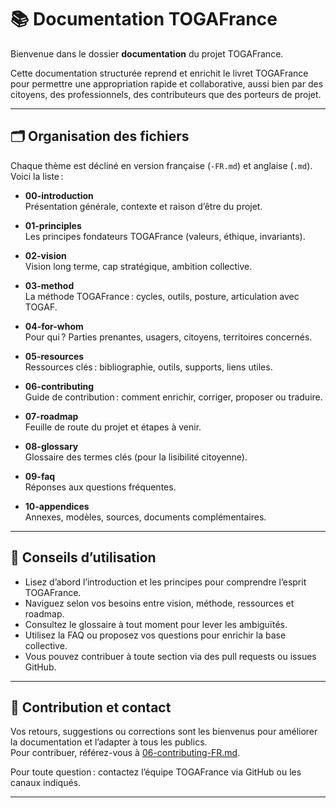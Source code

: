 # 📚 Documentation TOGAFrance

Bienvenue dans le dossier **documentation** du projet TOGAFrance.

Cette documentation structurée reprend et enrichit le livret TOGAFrance pour permettre une appropriation rapide et collaborative, aussi bien par des citoyens, des professionnels, des contributeurs que des porteurs de projet.

---

## 🗂️ Organisation des fichiers

Chaque thème est décliné en version française (`-FR.md`) et anglaise (`.md`).  
Voici la liste :

- **00-introduction**  
  Présentation générale, contexte et raison d’être du projet.

- **01-principles**  
  Les principes fondateurs TOGAFrance (valeurs, éthique, invariants).

- **02-vision**  
  Vision long terme, cap stratégique, ambition collective.

- **03-method**  
  La méthode TOGAFrance : cycles, outils, posture, articulation avec TOGAF.

- **04-for-whom**  
  Pour qui ? Parties prenantes, usagers, citoyens, territoires concernés.

- **05-resources**  
  Ressources clés : bibliographie, outils, supports, liens utiles.

- **06-contributing**  
  Guide de contribution : comment enrichir, corriger, proposer ou traduire.

- **07-roadmap**  
  Feuille de route du projet et étapes à venir.

- **08-glossary**  
  Glossaire des termes clés (pour la lisibilité citoyenne).

- **09-faq**  
  Réponses aux questions fréquentes.

- **10-appendices**  
  Annexes, modèles, sources, documents complémentaires.

---

## 📝 Conseils d’utilisation

- Lisez d’abord l’introduction et les principes pour comprendre l’esprit TOGAFrance.
- Naviguez selon vos besoins entre vision, méthode, ressources et roadmap.
- Consultez le glossaire à tout moment pour lever les ambiguïtés.
- Utilisez la FAQ ou proposez vos questions pour enrichir la base collective.
- Vous pouvez contribuer à toute section via des pull requests ou issues GitHub.

---

## 🤝 Contribution et contact

Vos retours, suggestions ou corrections sont les bienvenus pour améliorer la documentation et l’adapter à tous les publics.  
Pour contribuer, référez-vous à [06-contributing-FR.md](./06-contributing-FR.md).

Pour toute question : contactez l’équipe TOGAFrance via GitHub ou les canaux indiqués.

---
